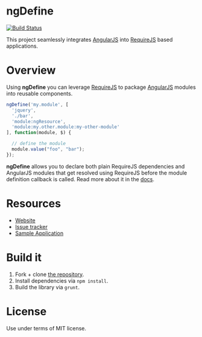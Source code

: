 ngDefine
========

[![Build Status](https://travis-ci.org/Nikku/requirejs-angular-define.png?branch=master)](https://travis-ci.org/Nikku/requirejs-angular-define)

This project seamlessly integrates [AngularJS](http://angularjs.org/) into [RequireJS](http://requirejs.org/) based applications.


Overview
========

Using __ngDefine__ you can leverage [RequireJS](http://requirejs.org/) to package [AngularJS](http://angularjs.org/) modules into reusable components.

```javascript
ngDefine('my.module', [
  'jquery',
  './bar',
  'module:ngResource',
  'module:my.other.module:my-other-module'
], function(module, $) {

  // define the module
  module.value("foo", "bar");
});
```

__ngDefine__ allows you to declare both plain RequireJS dependencies and AngularJS modules that get resolved using RequireJS before the module definition callback is called. 
Read more about it in the [docs](http://nikku.github.io/requirejs-angular-define/).


Resources
=========

- [Website](http://nikku.github.io/requirejs-angular-define/)
- [Issue tracker](https://github.com/Nikku/requirejs-angular-define/issues)
- [Sample Application](https://github.com/Nikku/requirejs-angular-define/tree/master/test/unit/testapp)


Build it
========

1. Fork + clone [the repository](https://github.com/Nikku/requirejs-angular-define).
2. Install dependencies via `npm install`.
3. Build the library via `grunt`.


License
=======

Use under terms of MIT license.
